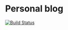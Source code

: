 # Personal blog

[![Build Status](https://travis-ci.org/stsewd/stsewd.github.io.svg?branch=src)](https://travis-ci.org/stsewd/stsewd.github.io)

